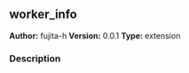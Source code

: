 [](./_assets/icon.svg)

## worker_info

**Author:** fujita-h
**Version:** 0.0.1
**Type:** extension

### Description
